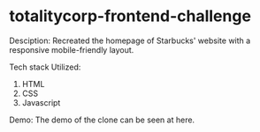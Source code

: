 # totalitycorp-frontend-challenge

Desciption:
Recreated the homepage of Starbucks' website with a responsive mobile-friendly layout.

Tech stack Utilized:
1. HTML
2. CSS
3. Javascript

Demo:
The demo of the clone can be seen at here.




